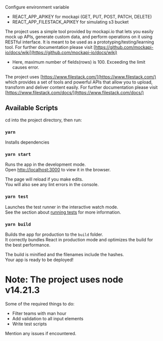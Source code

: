 Configure environment variable

- REACT_APP_APIKEY for mockapi (GET, PUT, POST, PATCH, DELETE)
- REACT_APP_FILESTACK_APIKEY for simulating s3 bucket

The project uses a simple tool provided by mockapi.io that lets you easily mock up APIs, generate custom data, and perform operations on it using RESTful interface. It is meant to be used as a prototyping/testing/learning tool. For further documentation please visit [https://github.com/mockapi-io/docs/wiki](https://github.com/mockapi-io/docs/wiki)

- Here, maximum number of fields(rows) is 100. Exceeding the limit causes error.

The project uses [https://www.filestack.com/](https://www.filestack.com/) which provides a set of tools and powerful APIs that allow you to upload, transform and deliver content easily. For further documentation please visit [https://www.filestack.com/docs/](https://www.filestack.com/docs/)

## Available Scripts

cd into the project directory, then run:

### `yarn`

Installs dependencies

### `yarn start`

Runs the app in the development mode.\
Open [http://localhost:3000](http://localhost:3000) to view it in the browser.

The page will reload if you make edits.\
You will also see any lint errors in the console.

### `yarn test`

Launches the test runner in the interactive watch mode.\
See the section about [running tests](https://facebook.github.io/create-react-app/docs/running-tests) for more information.

### `yarn build`

Builds the app for production to the `build` folder.\
It correctly bundles React in production mode and optimizes the build for the best performance.

The build is minified and the filenames include the hashes.\
Your app is ready to be deployed!

# Note: The project uses node v14.21.3

Some of the required things to do:

- Filter teams with man hour
- Add validation to all input elements
- Write test scripts

Mention any issues if encountered.

